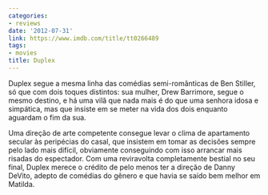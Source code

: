 ```yaml
---
categories:
- reviews
date: '2012-07-31'
link: https://www.imdb.com/title/tt0266489
tags:
- movies
title: Duplex
---
```


Duplex segue a mesma linha das comédias semi-românticas de Ben Stiller, só que com dois toques distintos: sua mulher, Drew Barrimore, segue o mesmo destino, e há uma vilã que nada mais é do que uma senhora idosa e simpática, mas que insiste em se meter na vida dos dois enquanto aguardam o fim da sua.

Uma direção de arte competente consegue levar o clima de apartamento secular às peripécias do casal, que insistem em tomar as decisões sempre pelo lado mais difícil, obviamente conseguindo com isso arrancar mais risadas do espectador. Com uma reviravolta completamente bestial no seu final, Duplex merece o crédito de pelo menos ter a direção de Danny DeVito, adepto de comédias do gênero e que havia se saído bem melhor em Matilda.